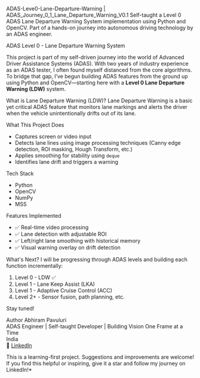 ADAS-Leve0-Lane-Departure-Warning | ADAS_Journey_0_1_Lane_Departure_Warning_V0.1
Self-taught a Level 0 ADAS Lane Departure Warning System implementation using Python and OpenCV. Part of a hands-on journey into autonomous driving technology by an ADAS engineer.


ADAS Level 0 - Lane Departure Warning System

This project is part of my self-driven journey into the world of Advanced Driver Assistance Systems (ADAS). With two years of industry experience as an ADAS tester, I often found myself distanced from the core algorithms. To bridge that gap, I’ve begun building ADAS features from the ground up using Python and OpenCV—starting here with a **Level 0 Lane Departure Warning (LDW)** system.

 What is Lane Departure Warning (LDW)?
Lane Departure Warning is a basic yet critical ADAS feature that monitors lane markings and alerts the driver when the vehicle unintentionally drifts out of its lane.

What This Project Does
- Captures screen or video input
- Detects lane lines using image processing techniques (Canny edge detection, ROI masking, Hough Transform, etc.)
- Applies smoothing for stability using `deque`
- Identifies lane drift and triggers a warning

Tech Stack
- Python
- OpenCV
- NumPy
- MSS

Features Implemented
- ✅ Real-time video processing
- ✅ Lane detection with adjustable ROI
- ✅ Left/right lane smoothing with historical memory
- ✅ Visual warning overlay on drift detection


What's Next?
I will be progressing through ADAS levels and building each function incrementally:
1. Level 0 - LDW ✅
2. Level 1 - Lane Keep Assist (LKA)
3. Level 1 - Adaptive Cruise Control (ACC)
4. Level 2+ - Sensor fusion, path planning, etc.

Stay tuned!

Author
Abhiram Pavuluri  
ADAS Engineer | Self-taught Developer | Building Vision One Frame at a Time  
India  
🔗 [LinkedIn](https://www.linkedin.com/in/YOUR-LINKEDIN-ID)


This is a learning-first project. Suggestions and improvements are welcome!
If you find this helpful or inspiring, give it a star and follow my journey on LinkedIn!*
